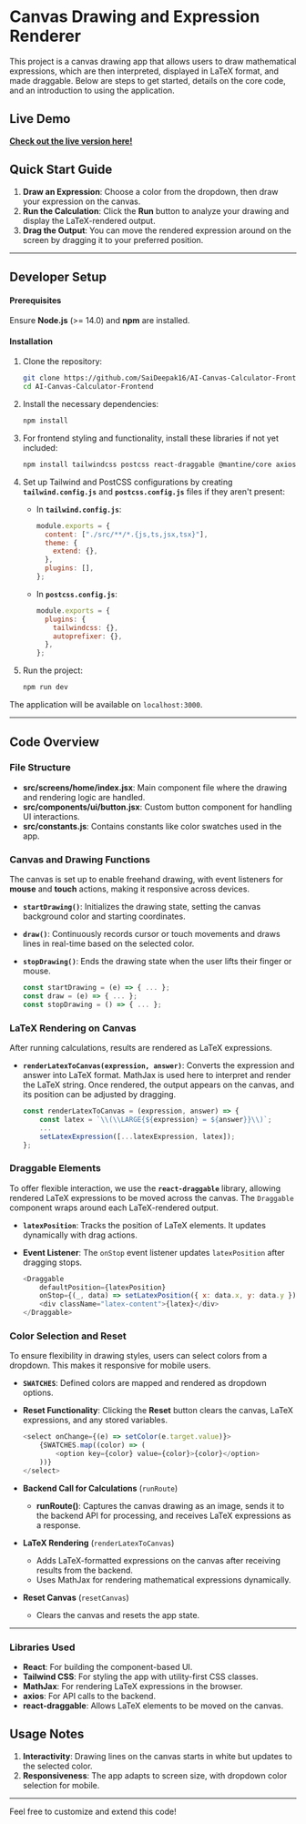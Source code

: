 # Canvas Drawing and Expression Renderer

This project is a canvas drawing app that allows users to draw mathematical expressions, which are then interpreted, displayed in LaTeX format, and made draggable. Below are steps to get started, details on the core code, and an introduction to using the application.

## Live Demo
[**Check out the live version here!**](https://ai-canvas-calculator-frontend.vercel.app)

## Quick Start Guide

1. **Draw an Expression**: Choose a color from the dropdown, then draw your expression on the canvas.
2. **Run the Calculation**: Click the **Run** button to analyze your drawing and display the LaTeX-rendered output.
3. **Drag the Output**: You can move the rendered expression around on the screen by dragging it to your preferred position.

---

## Developer Setup

#### Prerequisites
Ensure **Node.js** (>= 14.0) and **npm** are installed.

#### Installation
1. Clone the repository:
   ```bash
   git clone https://github.com/SaiDeepak16/AI-Canvas-Calculator-Frontend
   cd AI-Canvas-Calculator-Frontend
   ```

2. Install the necessary dependencies:
   ```bash
   npm install
   ```

3. For frontend styling and functionality, install these libraries if not yet included:
   ```bash
   npm install tailwindcss postcss react-draggable @mantine/core axios
   ```

4. Set up Tailwind and PostCSS configurations by creating **`tailwind.config.js`** and **`postcss.config.js`** files if they aren't present:
   - In **`tailwind.config.js`**:
     ```js
     module.exports = {
       content: ["./src/**/*.{js,ts,jsx,tsx}"],
       theme: {
         extend: {},
       },
       plugins: [],
     };
     ```
   - In **`postcss.config.js`**:
     ```js
     module.exports = {
       plugins: {
         tailwindcss: {},
         autoprefixer: {},
       },
     };
     ```

5. Run the project:
   ```bash
   npm run dev
   ```

The application will be available on `localhost:3000`.

---

## Code Overview

### File Structure
- **src/screens/home/index.jsx**: Main component file where the drawing and rendering logic are handled.
- **src/components/ui/button.jsx**: Custom button component for handling UI interactions.
- **src/constants.js**: Contains constants like color swatches used in the app.

### Canvas and Drawing Functions

The canvas is set up to enable freehand drawing, with event listeners for **mouse** and **touch** actions, making it responsive across devices.

- **`startDrawing()`**: Initializes the drawing state, setting the canvas background color and starting coordinates.
- **`draw()`**: Continuously records cursor or touch movements and draws lines in real-time based on the selected color.
- **`stopDrawing()`**: Ends the drawing state when the user lifts their finger or mouse.

  ```javascript
  const startDrawing = (e) => { ... };
  const draw = (e) => { ... };
  const stopDrawing = () => { ... };
  ```

### LaTeX Rendering on Canvas

After running calculations, results are rendered as LaTeX expressions.

- **`renderLatexToCanvas(expression, answer)`**: Converts the expression and answer into LaTeX format. MathJax is used here to interpret and render the LaTeX string. Once rendered, the output appears on the canvas, and its position can be adjusted by dragging.

  ```javascript
  const renderLatexToCanvas = (expression, answer) => { 
      const latex = `\\(\\LARGE{${expression} = ${answer}}\\)`; 
      ...
      setLatexExpression([...latexExpression, latex]); 
  };
  ```

### Draggable Elements

To offer flexible interaction, we use the **`react-draggable`** library, allowing rendered LaTeX expressions to be moved across the canvas. The `Draggable` component wraps around each LaTeX-rendered output.

- **`latexPosition`**: Tracks the position of LaTeX elements. It updates dynamically with drag actions.
- **Event Listener**: The `onStop` event listener updates `latexPosition` after dragging stops.

  ```javascript
  <Draggable 
      defaultPosition={latexPosition} 
      onStop={(_, data) => setLatexPosition({ x: data.x, y: data.y })}>
      <div className="latex-content">{latex}</div>
  </Draggable>
  ```

### Color Selection and Reset

To ensure flexibility in drawing styles, users can select colors from a dropdown. This makes it responsive for mobile users.

- **`SWATCHES`**: Defined colors are mapped and rendered as dropdown options.
- **Reset Functionality**: Clicking the **Reset** button clears the canvas, LaTeX expressions, and any stored variables.

  ```javascript
  <select onChange={(e) => setColor(e.target.value)}>
      {SWATCHES.map((color) => (
          <option key={color} value={color}>{color}</option>
      ))}
  </select>
  ```
- **Backend Call for Calculations** (`runRoute`)
  - **runRoute()**: Captures the canvas drawing as an image, sends it to the backend API for processing, and receives LaTeX expressions as a response.

- **LaTeX Rendering** (`renderLatexToCanvas`)
  - Adds LaTeX-formatted expressions on the canvas after receiving results from the backend.
  - Uses MathJax for rendering mathematical expressions dynamically.

- **Reset Canvas** (`resetCanvas`)
  - Clears the canvas and resets the app state.

---

### Libraries Used

- **React**: For building the component-based UI.
- **Tailwind CSS**: For styling the app with utility-first CSS classes.
- **MathJax**: For rendering LaTeX expressions in the browser.
- **axios**: For API calls to the backend.
- **react-draggable**: Allows LaTeX elements to be moved on the canvas.

## Usage Notes

1. **Interactivity**: Drawing lines on the canvas starts in white but updates to the selected color.
2. **Responsiveness**: The app adapts to screen size, with dropdown color selection for mobile.

---

Feel free to customize and extend this code!
